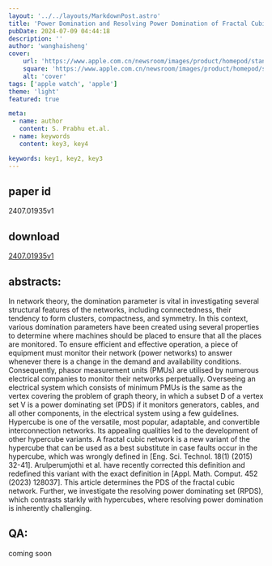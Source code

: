 ```yaml
---
layout: '../../layouts/MarkdownPost.astro'
title: 'Power Domination and Resolving Power Domination of Fractal Cubic Network'
pubDate: 2024-07-09 04:44:18
description: ''
author: 'wanghaisheng'
cover:
    url: 'https://www.apple.com.cn/newsroom/images/product/homepod/standard/Apple-HomePod-hero-230118_big.jpg.large_2x.jpg'
    square: 'https://www.apple.com.cn/newsroom/images/product/homepod/standard/Apple-HomePod-hero-230118_big.jpg.large_2x.jpg'
    alt: 'cover'
tags: ['apple watch', 'apple'] 
theme: 'light'
featured: true

meta:
 - name: author
   content: S. Prabhu et.al.
 - name: keywords
   content: key3, key4

keywords: key1, key2, key3
---
```


## paper id
2407.01935v1
## download
[2407.01935v1](http://arxiv.org/abs/2407.01935v1)
## abstracts:
In network theory, the domination parameter is vital in investigating several structural features of the networks, including connectedness, their tendency to form clusters, compactness, and symmetry. In this context, various domination parameters have been created using several properties to determine where machines should be placed to ensure that all the places are monitored. To ensure efficient and effective operation, a piece of equipment must monitor their network (power networks) to answer whenever there is a change in the demand and availability conditions. Consequently, phasor measurement units (PMUs) are utilised by numerous electrical companies to monitor their networks perpetually. Overseeing an electrical system which consists of minimum PMUs is the same as the vertex covering the problem of graph theory, in which a subset D of a vertex set V is a power dominating set (PDS) if it monitors generators, cables, and all other components, in the electrical system using a few guidelines. Hypercube is one of the versatile, most popular, adaptable, and convertible interconnection networks. Its appealing qualities led to the development of other hypercube variants. A fractal cubic network is a new variant of the hypercube that can be used as a best substitute in case faults occur in the hypercube, which was wrongly defined in [Eng. Sci. Technol. 18(1) (2015) 32-41]. Arulperumjothi et al. have recently corrected this definition and redefined this variant with the exact definition in [Appl. Math. Comput. 452 (2023) 128037]. This article determines the PDS of the fractal cubic network. Further, we investigate the resolving power dominating set (RPDS), which contrasts starkly with hypercubes, where resolving power domination is inherently challenging.
## QA:
coming soon
